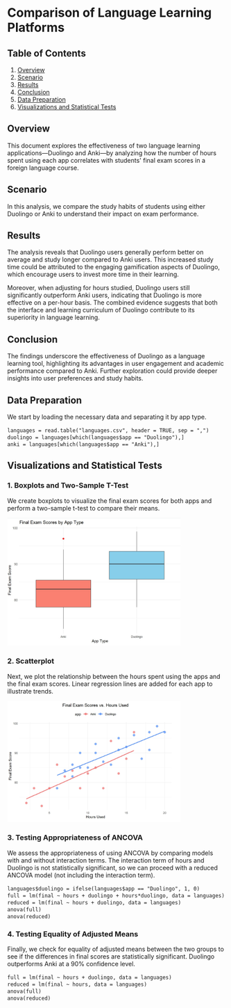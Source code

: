 # Comparison of Language Learning Platforms   
     
## Table of Contents 
  
1. [Overview](#overview)  
2. [Scenario](#scenario)
3. [Results](#results)
4. [Conclusion](#conclusion) 
5. [Data Preparation](#data-preparation)
6. [Visualizations and Statistical Tests](#visualizations-and-statistical-tests)

## Overview

This document explores the effectiveness of two language learning applications—Duolingo and Anki—by analyzing how the number of hours spent using each app correlates with students' final exam scores in a foreign language course.

## Scenario 

In this analysis, we compare the study habits of students using either Duolingo or Anki to understand their impact on exam performance.

## Results

The analysis reveals that Duolingo users generally perform better on average and study longer compared to Anki users. This increased study time could be attributed to the engaging gamification aspects of Duolingo, which encourage users to invest more time in their learning. 

Moreover, when adjusting for hours studied, Duolingo users still significantly outperform Anki users, indicating that Duolingo is more effective on a per-hour basis. The combined evidence suggests that both the interface and learning curriculum of Duolingo contribute to its superiority in language learning.

## Conclusion

The findings underscore the effectiveness of Duolingo as a language learning tool, highlighting its advantages in user engagement and academic performance compared to Anki. Further exploration could provide deeper insights into user preferences and study habits.

## Data Preparation

We start by loading the necessary data and separating it by app type.

```{r}
languages = read.table("languages.csv", header = TRUE, sep = ",")
duolingo = languages[which(languages$app == "Duolingo"),]
anki = languages[which(languages$app == "Anki"),]
```

## Visualizations and Statistical Tests

### 1. Boxplots and Two-Sample T-Test

We create boxplots to visualize the final exam scores for both apps and perform a two-sample t-test to compare their means.

<img src="https://raw.githubusercontent.com/RoryQo/DuoLingo-Vs-Anki-Effectivness/main/graph1.jpg" alt="Scatterplot" width="400"/>

### 2. Scatterplot

Next, we plot the relationship between the hours spent using the apps and the final exam scores. Linear regression lines are added for each app to illustrate trends.

<img src="https://raw.githubusercontent.com/RoryQo/DuoLingo-Vs-Anki-Effectivness/main/graph2.jpg" alt="Scatterplot" width="400"/>

### 3. Testing Appropriateness of ANCOVA

We assess the appropriateness of using ANCOVA by comparing models with and without interaction terms.  The interaction term of hours and Duolingo is not statistically significant, so we can proceed with a reduced ANCOVA model (not including the interaction term).

```{r}
languages$duolingo = ifelse(languages$app == "Duolingo", 1, 0)
full = lm(final ~ hours + duolingo + hours*duolingo, data = languages)
reduced = lm(final ~ hours + duolingo, data = languages)
anova(full)
anova(reduced)
```

### 4. Testing Equality of Adjusted Means

Finally, we check for equality of adjusted means between the two groups to see if the differences in final scores are statistically significant.  Duolingo outperforms Anki at a 90% confidence level.

```{r}
full = lm(final ~ hours + duolingo, data = languages)
reduced = lm(final ~ hours, data = languages)
anova(full)
anova(reduced)
```
